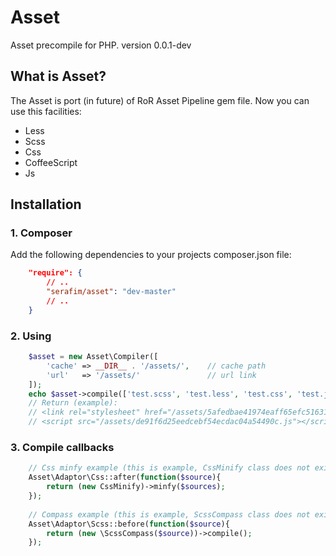 Asset
=====
Asset precompile for PHP.
version 0.0.1-dev

## What is Asset?

The Asset is port (in future) of RoR Asset Pipeline gem file. Now you can use this facilities:
- Less
- Scss
- Css
- CoffeeScript
- Js

## Installation

### 1. Composer

Add the following dependencies to your projects composer.json file:
```json
    "require": {
        // ..
        "serafim/asset": "dev-master"
        // ..
    }
```

### 2. Using
```php
    $asset = new Asset\Compiler([
        'cache' => __DIR__ . '/assets/',    // cache path
        'url'   => '/assets/'               // url link
    ]);
    echo $asset->compile(['test.scss', 'test.less', 'test.css', 'test.js', 'test.coffee']);
    // Return (example):
    // <link rel="stylesheet" href="/assets/5afedbae41974eaff65efc5163165f83.css" />
    // <script src="/assets/de91f6d25eedcebf54ecdac04a54490c.js"></script>
```
### 3. Compile callbacks
```php
    // Css minfy example (this is example, CssMinify class does not exist)
    Asset\Adaptor\Css::after(function($source){
        return (new CssMinify)->minfy($sources);
    });
    
    // Compass example (this is example, ScssCompass class does not exist)
    Asset\Adaptor\Scss::before(function($source){
        return (new \ScssCompass($source))->compile();
    });
```
